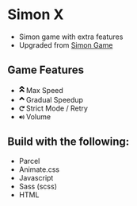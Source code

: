 # Simon X
- Simon game with extra features
- Upgraded from [Simon Game](https://github.com/eskaine/simon_game)

## Game Features

- <img src="./fonts/angle-double-up-solid.svg" width="10"> Max Speed
- <img src="./fonts/angle-up-solid.svg" width="10"> Gradual Speedup
- <img src="./fonts/redo-solid.svg" width="10"> Strict Mode / Retry
- <img src="./fonts/volume-up-solid.svg" width="10"> Volume

## Build with the following:
- Parcel
- Animate.css
- Javascript
- Sass (scss)
- HTML
